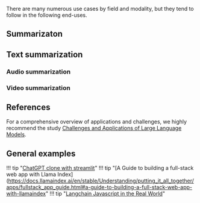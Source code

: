 There are many numerous use cases by field and modality, but they tend to follow in the following end-uses.

## Summarizaton 

## Text summarization

### Audio summarization
 
### Video summarization


## References

For a comprehensive overview of applications and challenges, we highly recommend the study [Challenges and Applications of Large Language Models](https://arxiv.org/pdf/2307.10169.pdf).



## General examples

!!! tip "[ChatGPT clone with streamlit](https://docs.streamlit.io/knowledge-base/tutorials/build-conversational-apps)"
!!! tip "[A Guide to building a full-stack web app with Llama Index](https://docs.llamaindex.ai/en/stable/Understanding/putting_it_all_together/apps/fullstack_app_guide.html#a-guide-to-building-a-full-stack-web-app-with-llamaindex"
!!! tip "[Langchain Javascript in the Real World](https://github.com/amalshehu/langchain-js-realworld)"
